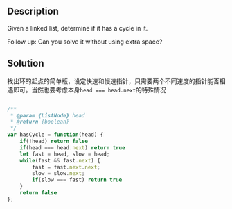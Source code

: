 ## Description 

Given a linked list, determine if it has a cycle in it.

Follow up:
Can you solve it without using extra space?

## Solution

找出环的起点的简单版，设定快速和慢速指针，只需要两个不同速度的指针能否相遇即可。当然也要考虑本身`head === head.next`的特殊情况

```js

/**
 * @param {ListNode} head
 * @return {boolean}
 */
var hasCycle = function(head) {
    if(!head) return false
    if(head === head.next) return true
    let fast = head, slow = head;
    while(fast && fast.next) {
        fast = fast.next.next;
        slow = slow.next;
        if(slow === fast) return true
    }
    return false
};
```
